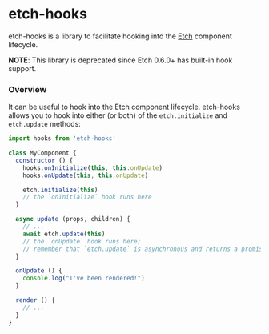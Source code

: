# etch-hooks

etch-hooks is a library to facilitate hooking into the [Etch](https://github.com/nathansobo/etch) component lifecycle.

**NOTE**: This library is deprecated since Etch 0.6.0+ has built-in hook support.

### Overview

It can be useful to hook into the Etch component lifecycle. etch-hooks allows you to hook into either (or both) of the `etch.initialize` and `etch.update` methods:

```javascript
import hooks from 'etch-hooks'

class MyComponent {
  constructor () {
    hooks.onInitialize(this, this.onUpdate)
    hooks.onUpdate(this, this.onUpdate)

    etch.initialize(this)
    // the `onInitialize` hook runs here
  }

  async update (props, children) {
    // ...
    await etch.update(this)
    // the `onUpdate` hook runs here;
    // remember that `etch.update` is asynchronous and returns a promise
  }

  onUpdate () {
    console.log("I've been rendered!")
  }

  render () {
    // ...
  }
}
```
